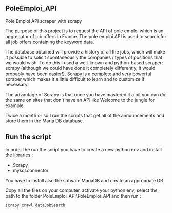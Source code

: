 ## PoleEmploi_API
Pole Emploi API scraper with scrapy

The purpose of this project is to request the API of pole emploi which is an aggregator of job offers in France. The pole emploi API is used to search for all job offers containing the keyword data.

The database obtained will provide a history of all the jobs, which will make it possible to solicit spontaneously the companies / types of positions that we would wish.
To do this I used a well-known and python-based scraper: scrapy (although we could have done it completely differently, it would probably have been easier!). Scrapy is a complete and very powerful scraper which makes it a little difficult to learn and to customize if necessary!

The advantage of Scrapy is that once you have mastered it a bit you can do the same on sites that don't have an API like Welcome to the jungle for example. 

Twice a month or so I run the scripts that get all of the announcements and store them in the Maria DB database.

## Run the script

In order the run the script you have to create a new python env and install the libraries :
- Scrapy
- mysql.connector

You have to install also the sofware MariaDB and create an appropriate DB

Copy all the files on your computer, activate your python env, select the path to the folder PoleEmploi_API\PoleEmploi_API and then run : 

```python
scrapy crawl dataJobSearch
```
